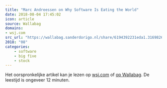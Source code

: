 ```yaml
---
title: "Marc Andreessen on Why Software Is Eating the World"
date: 2018-08-04 17:45:02
icon: article
source: Wallabag
domains:
- wsj.com
src_url: "https://wallabag.sanderdorigo.nl/share/6194392231eda1.31698267"
2018: "08"
categories:
    - software
    - big five
    - stock
---
```

Het oorspronkelijke artikel kan je lezen op [wsj.com](https://www.wsj.com/articles/SB10001424053111903480904576512250915629460) of [op Wallabag](https://wallabag.sanderdorigo.nl/share/6194392231eda1.31698267). De leestijd is ongeveer 12 minuten.